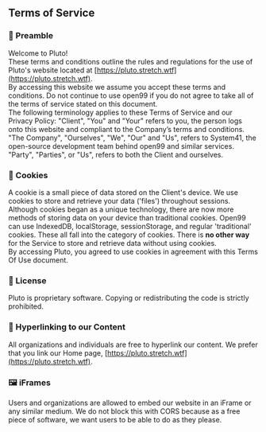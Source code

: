 **Terms of Service**
--------------------

### **🤚 Preamble**
Welcome to Pluto!  
These terms and conditions outline the rules and regulations for the use of Pluto's website located at [https://pluto.stretch.wtf](https://pluto.stretch.wtf).  
By accessing this website we assume you accept these terms and conditions. Do not continue to use open99 if you do not agree to take all of the terms of service stated on this document.  
The following terminology applies to these Terms of Service and our Privacy Policy: "Client", "You" and "Your" refers to you, the person logs onto this website and compliant to the Company’s terms and conditions. "The Company", "Ourselves", "We", "Our" and "Us", refers to System41, the open-source development team behind open99 and similar services. "Party", "Parties", or "Us", refers to both the Client and ourselves.  

### **🍪 Cookies**
A cookie is a small piece of data stored on the Client's device. We use cookies to store and retrieve your data ('files') throughout sessions. Although cookies began as a unique technology, there are now more methods of storing data on your device than traditional cookies. Open99 can use IndexedDB, localStorage, sessionStorage, and regular 'traditional' cookies. These all fall into the category of cookies. There is **no other way** for the Service to store and retrieve data without using cookies.  
By accessing Pluto, you agreed to use cookies in agreement with this Terms Of Use document.

### **📄 License**
Pluto is proprietary software. Copying or redistributing the code is strictly prohibited.

### **🔗 Hyperlinking to our Content**
All organizations and individuals are free to hyperlink our content. We prefer that you link our Home page, [https://pluto.stretch.wtf](https://pluto.stretch.wtf).

### **🖼 iFrames**

Users and organizations are allowed to embed our website in an iFrame or any similar medium. We do not block this with CORS because as a free piece of software, we want users to be able to do as they please.  